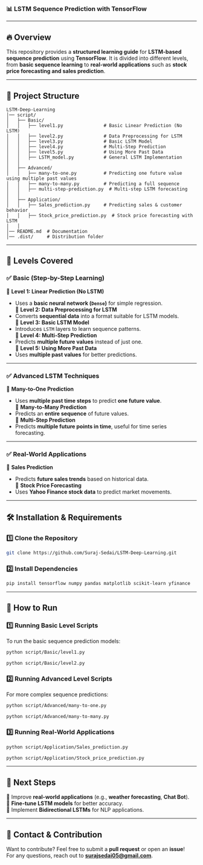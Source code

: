 ### **📊 LSTM Sequence Prediction with TensorFlow**  

---

## **🔥 Overview**  
This repository provides a **structured learning guide** for **LSTM-based sequence prediction** using **TensorFlow**. It is divided into different levels, from **basic sequence learning** to **real-world applications** such as **stock price forecasting and sales prediction**.  

---

## **📌 Project Structure**  
```
LSTM-Deep-Learning
│── script/
│   ├── Basic/
│   │   ├── level1.py               # Basic Linear Prediction (No LSTM)
│   │   ├── level2.py               # Data Preprocessing for LSTM
│   │   ├── level3.py               # Basic LSTM Model
│   │   ├── level4.py               # Multi-Step Prediction
│   │   ├── level5.py               # Using More Past Data
│   │   ├── LSTM_model.py           # General LSTM Implementation
│   │
│   ├── Advanced/
│   │   ├── many-to-one.py          # Predicting one future value using multiple past values
│   │   ├── many-to-many.py         # Predicting a full sequence
│   │   ├── multi-step-prediction.py  # Multi-step LSTM forecasting
│   │
│   ├── Application/
│   │   ├── Sales_prediction.py     # Predicting sales & customer behavior
│   │   ├── Stock_price_prediction.py  # Stock price forecasting with LSTM
│   │
│── README.md  # Documentation
│── .dist/     # Distribution folder
```

---

## **📌 Levels Covered**  

### **✅ Basic (Step-by-Step Learning)**  
📌 **Level 1: Linear Prediction (No LSTM)**  
   - Uses a **basic neural network (`Dense`)** for simple regression.  
📌 **Level 2: Data Preprocessing for LSTM**  
   - Converts **sequential data** into a format suitable for LSTM models.  
📌 **Level 3: Basic LSTM Model**  
   - Introduces `LSTM` layers to learn sequence patterns.  
📌 **Level 4: Multi-Step Prediction**  
   - Predicts **multiple future values** instead of just one.  
📌 **Level 5: Using More Past Data**  
   - Uses **multiple past values** for better predictions.  

---

### **✅ Advanced LSTM Techniques**  
📌 **Many-to-One Prediction**  
   - Uses **multiple past time steps** to predict **one future value**.  
📌 **Many-to-Many Prediction**  
   - Predicts an **entire sequence** of future values.  
📌 **Multi-Step Prediction**  
   - Predicts **multiple future points in time**, useful for time series forecasting.  

---

### **✅ Real-World Applications**  
📌 **Sales Prediction**  
   - Predicts **future sales trends** based on historical data.  
📌 **Stock Price Forecasting**  
   - Uses **Yahoo Finance stock data** to predict market movements.  

---

## **🛠 Installation & Requirements**  

### **1️⃣ Clone the Repository**  
```bash
git clone https://github.com/Suraj-Sedai/LSTM-Deep-Learning.git
```

### **2️⃣ Install Dependencies**  
```bash
pip install tensorflow numpy pandas matplotlib scikit-learn yfinance
```

---

## **🚀 How to Run**  

### **1️⃣ Running Basic Level Scripts**  
To run the basic sequence prediction models:  
```bash
python script/Basic/level1.py
```
```bash
python script/Basic/level2.py
```

### **2️⃣ Running Advanced Level Scripts**  
For more complex sequence predictions:  
```bash
python script/Advanced/many-to-one.py
```
```bash
python script/Advanced/many-to-many.py
```

### **3️⃣ Running Real-World Applications**  
```bash
python script/Application/Sales_prediction.py
```
```bash
python script/Application/Stock_price_prediction.py
```

---

## **🎯 Next Steps**  
📌 Improve **real-world applications** (e.g., **weather forecasting**, **Chat Bot**).  
📌 **Fine-tune LSTM models** for better accuracy.  
📌 Implement **Bidirectional LSTMs** for NLP applications.  

---

## **📩 Contact & Contribution**  
Want to contribute? Feel free to submit a **pull request** or open an **issue**!  
For any questions, reach out to **surajsedai05@gmail.com**.  

